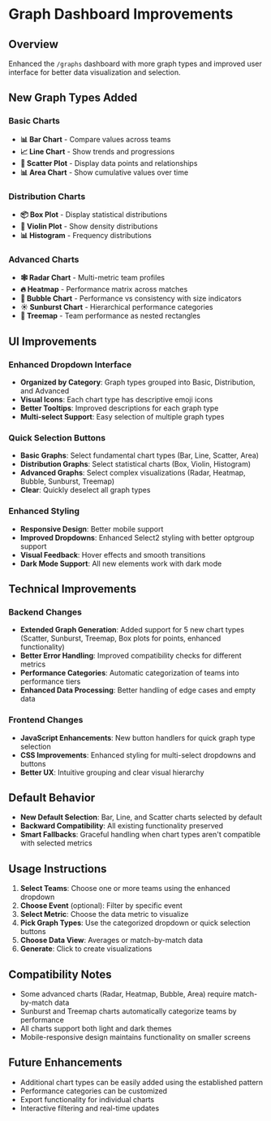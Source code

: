 # Graph Dashboard Improvements

## Overview
Enhanced the `/graphs` dashboard with more graph types and improved user interface for better data visualization and selection.

## New Graph Types Added

### Basic Charts
- **📊 Bar Chart** - Compare values across teams
- **📈 Line Chart** - Show trends and progressions  
- **🔵 Scatter Plot** - Display data points and relationships
- **📊 Area Chart** - Show cumulative values over time

### Distribution Charts
- **📦 Box Plot** - Display statistical distributions
- **🎻 Violin Plot** - Show density distributions
- **📊 Histogram** - Frequency distributions

### Advanced Charts
- **🕸️ Radar Chart** - Multi-metric team profiles
- **🔥 Heatmap** - Performance matrix across matches
- **🫧 Bubble Chart** - Performance vs consistency with size indicators
- **☀️ Sunburst Chart** - Hierarchical performance categories
- **🌳 Treemap** - Team performance as nested rectangles

## UI Improvements

### Enhanced Dropdown Interface
- **Organized by Category**: Graph types grouped into Basic, Distribution, and Advanced
- **Visual Icons**: Each chart type has descriptive emoji icons
- **Better Tooltips**: Improved descriptions for each graph type
- **Multi-select Support**: Easy selection of multiple graph types

### Quick Selection Buttons
- **Basic Graphs**: Select fundamental chart types (Bar, Line, Scatter, Area)
- **Distribution Graphs**: Select statistical charts (Box, Violin, Histogram)
- **Advanced Graphs**: Select complex visualizations (Radar, Heatmap, Bubble, Sunburst, Treemap)
- **Clear**: Quickly deselect all graph types

### Enhanced Styling
- **Responsive Design**: Better mobile support
- **Improved Dropdowns**: Enhanced Select2 styling with better optgroup support
- **Visual Feedback**: Hover effects and smooth transitions
- **Dark Mode Support**: All new elements work with dark mode

## Technical Improvements

### Backend Changes
- **Extended Graph Generation**: Added support for 5 new chart types (Scatter, Sunburst, Treemap, Box plots for points, enhanced functionality)
- **Better Error Handling**: Improved compatibility checks for different metrics
- **Performance Categories**: Automatic categorization of teams into performance tiers
- **Enhanced Data Processing**: Better handling of edge cases and empty data

### Frontend Changes
- **JavaScript Enhancements**: New button handlers for quick graph type selection
- **CSS Improvements**: Enhanced styling for multi-select dropdowns and buttons
- **Better UX**: Intuitive grouping and clear visual hierarchy

## Default Behavior
- **New Default Selection**: Bar, Line, and Scatter charts selected by default
- **Backward Compatibility**: All existing functionality preserved
- **Smart Fallbacks**: Graceful handling when chart types aren't compatible with selected metrics

## Usage Instructions

1. **Select Teams**: Choose one or more teams using the enhanced dropdown
2. **Choose Event** (optional): Filter by specific event
3. **Select Metric**: Choose the data metric to visualize
4. **Pick Graph Types**: Use the categorized dropdown or quick selection buttons
5. **Choose Data View**: Averages or match-by-match data
6. **Generate**: Click to create visualizations

## Compatibility Notes
- Some advanced charts (Radar, Heatmap, Bubble, Area) require match-by-match data
- Sunburst and Treemap charts automatically categorize teams by performance
- All charts support both light and dark themes
- Mobile-responsive design maintains functionality on smaller screens

## Future Enhancements
- Additional chart types can be easily added using the established pattern
- Performance categories can be customized
- Export functionality for individual charts
- Interactive filtering and real-time updates
